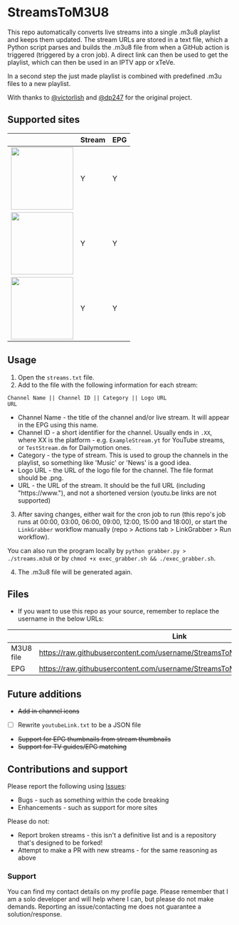 # StreamsToM3U8
This repo automatically converts live streams into a single .m3u8 playlist and keeps them updated. The stream URLs are stored in a text file, which a Python script parses and builds the .m3u8 file from when a GitHub action is triggered (triggered by a cron job). A direct link can then be used to get the playlist, which can then be used in an IPTV app or xTeVe.

In a second step the just made playlist is combined with predefined .m3u files to a new playlist.

With thanks to [@victorlish](https://github.com/victorlish/YouTubeLinkGrabber) and [@dp247](https://github.com/dp247/StreamsToM3U8) for the original project.

## Supported sites
|                                                                                                                                          | Stream | EPG |
|------------------------------------------------------------------------------------------------------------------------------------------|--------|-----|
| <img src="https://upload.wikimedia.org/wikipedia/commons/thumb/1/1f/YouTube_light_logo_%282017%29.svg/1024px-YouTube_light_logo_%282017%29.svg.png" width="140"> | Y      | Y   |
| <img src="https://upload.wikimedia.org/wikipedia/commons/thumb/0/0f/Dailymotion_logo_2023.svg/2560px-Dailymotion_logo_2023.svg.png" width="140"> | Y      | Y   |
| <img src="https://upload.wikimedia.org/wikipedia/commons/thumb/c/c6/Twitch_logo_%28wordmark_only%29.svg/2560px-Twitch_logo_%28wordmark_only%29.svg.png" width="140"> | Y      | Y   |

## Usage
1. Open the `streams.txt` file.
2. Add to the file with the following information for each stream:
```
Channel Name || Channel ID || Category || Logo URL
URL
``` 
- Channel Name - the title of the channel and/or live stream. It will appear in the EPG using this name.
- Channel ID - a short identifier for the channel. Usually ends in `.XX`, where XX is the platform - e.g. `ExampleStream.yt` for YouTube streams, or `TestStream.dm` for Dailymotion ones.
- Category - the type of stream. This is used to group the channels in the playlist, so something like 'Music' or 'News' is a good idea.
- Logo URL - the URL of the logo file for the channel. The file format should be .png.
- URL - the URL of the stream. It should be the full URL (including "https://www."), and not a shortened version (youtu.be links are not supported)

3. After saving changes, either wait for the cron job to run (this repo's job runs at 00:00, 03:00, 06:00, 09:00, 12:00, 15:00 and 18:00), or start the `LinkGrabber` workflow manually (repo > Actions tab > LinkGrabber > Run workflow).

You can also run the program locally by `python grabber.py > ./streams.m3u8` or by `chmod +x exec_grabber.sh && ./exec_grabber.sh`.

4. The .m3u8 file will be generated again.

## Files
- If you want to use this repo as your source, remember to replace the username in the below URLs:
  
|           | Link                                                                       |
|-----------|----------------------------------------------------------------------------|
| M3U8 file | https://raw.githubusercontent.com/username/StreamsToM3U8/main/streams.m3u8 |
| EPG       | https://raw.githubusercontent.com/username/StreamsToM3U8/main/epg.xml      |


## Future additions
- ~~Add in channel icons~~
- [ ] Rewrite `youtubeLink.txt` to be a JSON file
- ~~Support for EPG thumbnails from stream thumbnails~~
- ~~Support for TV guides/EPG matching~~

## Contributions and support
Please report the following using [Issues]([url](https://github.com/wh-ge/StreamsToM3U8/issues/new)):
- Bugs - such as something within the code breaking
- Enhancements - such as support for more sites

Please do not: 
- Report broken streams - this isn't a definitive list and is a repository that's designed to be forked!
- Attempt to make a PR with new streams - for the same reasoning as above

### Support
You can find my contact details on my profile page. Please remember that I am a solo developer and will help where I can, but please do not make demands. Reporting an issue/contacting me does not guarantee a solution/response.

